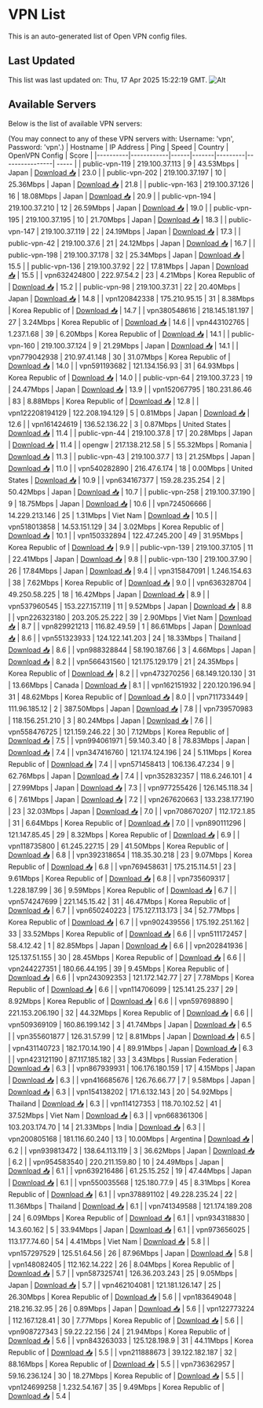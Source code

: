 # VPN List

This is an auto-generated list of Open VPN config files.

## Last Updated

This list was last updated on: Thu, 17 Apr 2025 15:22:19 GMT.
![Alt](https://repobeats.axiom.co/api/embed/186b98318ef1479477931607c1ad7d823f12451f.svg "Repobeats analytics image")

## Available Servers

Below is the list of available VPN servers:

(You may connect to any of these VPN servers with: Username: 'vpn', Password: 'vpn'.)
| Hostname | IP Address | Ping | Speed | Country | OpenVPN Config | Score |
|----------|------------|------|-------|---------|----------------| ----- |
| public-vpn-119 | 219.100.37.113 | 9 | 43.53Mbps | Japan | [Download 📥](./configs/server_0_JP.ovpn) | 23.0 |
| public-vpn-202 | 219.100.37.197 | 10 | 25.36Mbps | Japan | [Download 📥](./configs/server_1_JP.ovpn) | 21.8 |
| public-vpn-163 | 219.100.37.126 | 16 | 18.08Mbps | Japan | [Download 📥](./configs/server_2_JP.ovpn) | 20.9 |
| public-vpn-194 | 219.100.37.210 | 12 | 26.59Mbps | Japan | [Download 📥](./configs/server_3_JP.ovpn) | 19.0 |
| public-vpn-195 | 219.100.37.195 | 10 | 21.70Mbps | Japan | [Download 📥](./configs/server_4_JP.ovpn) | 18.3 |
| public-vpn-147 | 219.100.37.119 | 22 | 24.19Mbps | Japan | [Download 📥](./configs/server_5_JP.ovpn) | 17.3 |
| public-vpn-42 | 219.100.37.6 | 21 | 24.12Mbps | Japan | [Download 📥](./configs/server_6_JP.ovpn) | 16.7 |
| public-vpn-198 | 219.100.37.178 | 32 | 25.34Mbps | Japan | [Download 📥](./configs/server_7_JP.ovpn) | 15.5 |
| public-vpn-136 | 219.100.37.92 | 22 | 17.81Mbps | Japan | [Download 📥](./configs/server_8_JP.ovpn) | 15.5 |
| vpn632424800 | 222.97.54.2 | 23 | 4.21Mbps | Korea Republic of | [Download 📥](./configs/server_9_KR.ovpn) | 15.2 |
| public-vpn-98 | 219.100.37.31 | 22 | 20.40Mbps | Japan | [Download 📥](./configs/server_10_JP.ovpn) | 14.8 |
| vpn120842338 | 175.210.95.15 | 31 | 8.38Mbps | Korea Republic of | [Download 📥](./configs/server_11_KR.ovpn) | 14.7 |
| vpn380548616 | 218.145.181.197 | 27 | 3.24Mbps | Korea Republic of | [Download 📥](./configs/server_12_KR.ovpn) | 14.6 |
| vpn443102765 | 1.237.1.68 | 39 | 6.20Mbps | Korea Republic of | [Download 📥](./configs/server_13_KR.ovpn) | 14.1 |
| public-vpn-160 | 219.100.37.124 | 9 | 21.29Mbps | Japan | [Download 📥](./configs/server_14_JP.ovpn) | 14.1 |
| vpn779042938 | 210.97.41.148 | 30 | 31.07Mbps | Korea Republic of | [Download 📥](./configs/server_15_KR.ovpn) | 14.0 |
| vpn591193682 | 121.134.156.93 | 31 | 64.93Mbps | Korea Republic of | [Download 📥](./configs/server_16_KR.ovpn) | 14.0 |
| public-vpn-64 | 219.100.37.23 | 19 | 24.47Mbps | Japan | [Download 📥](./configs/server_17_JP.ovpn) | 13.9 |
| vpn152067795 | 180.231.86.46 | 83 | 8.88Mbps | Korea Republic of | [Download 📥](./configs/server_18_KR.ovpn) | 12.8 |
| vpn122208194129 | 122.208.194.129 | 5 | 0.81Mbps | Japan | [Download 📥](./configs/server_19_JP.ovpn) | 12.6 |
| vpn161424619 | 136.52.136.22 | 3 | 0.87Mbps | United States | [Download 📥](./configs/server_20_US.ovpn) | 11.4 |
| public-vpn-44 | 219.100.37.8 | 17 | 20.28Mbps | Japan | [Download 📥](./configs/server_21_JP.ovpn) | 11.4 |
| opengw | 217.138.212.58 | 5 | 55.32Mbps | Romania | [Download 📥](./configs/server_22_RO.ovpn) | 11.3 |
| public-vpn-43 | 219.100.37.7 | 13 | 21.25Mbps | Japan | [Download 📥](./configs/server_23_JP.ovpn) | 11.0 |
| vpn540282890 | 216.47.6.174 | 18 | 0.00Mbps | United States | [Download 📥](./configs/server_24_US.ovpn) | 10.9 |
| vpn634167377 | 159.28.235.254 | 2 | 50.42Mbps | Japan | [Download 📥](./configs/server_25_JP.ovpn) | 10.7 |
| public-vpn-258 | 219.100.37.190 | 9 | 18.75Mbps | Japan | [Download 📥](./configs/server_26_JP.ovpn) | 10.6 |
| vpn724506666 | 14.229.213.146 | 25 | 1.31Mbps | Viet Nam | [Download 📥](./configs/server_27_VN.ovpn) | 10.5 |
| vpn518013858 | 14.53.151.129 | 34 | 3.02Mbps | Korea Republic of | [Download 📥](./configs/server_28_KR.ovpn) | 10.1 |
| vpn150332894 | 122.47.245.200 | 49 | 31.95Mbps | Korea Republic of | [Download 📥](./configs/server_29_KR.ovpn) | 9.9 |
| public-vpn-139 | 219.100.37.105 | 11 | 22.41Mbps | Japan | [Download 📥](./configs/server_30_JP.ovpn) | 9.8 |
| public-vpn-130 | 219.100.37.90 | 26 | 17.84Mbps | Japan | [Download 📥](./configs/server_31_JP.ovpn) | 9.4 |
| vpn315847091 | 1.246.154.63 | 38 | 7.62Mbps | Korea Republic of | [Download 📥](./configs/server_32_KR.ovpn) | 9.0 |
| vpn636328704 | 49.250.58.225 | 18 | 16.42Mbps | Japan | [Download 📥](./configs/server_33_JP.ovpn) | 8.9 |
| vpn537960545 | 153.227.157.119 | 11 | 9.52Mbps | Japan | [Download 📥](./configs/server_34_JP.ovpn) | 8.8 |
| vpn226323180 | 203.205.25.222 | 39 | 2.90Mbps | Viet Nam | [Download 📥](./configs/server_35_VN.ovpn) | 8.7 |
| vpn829921213 | 116.82.49.59 | 1 | 86.61Mbps | Japan | [Download 📥](./configs/server_36_JP.ovpn) | 8.6 |
| vpn551323933 | 124.122.141.203 | 24 | 18.33Mbps | Thailand | [Download 📥](./configs/server_37_TH.ovpn) | 8.6 |
| vpn988328844 | 58.190.187.66 | 3 | 4.66Mbps | Japan | [Download 📥](./configs/server_38_JP.ovpn) | 8.2 |
| vpn566431560 | 121.175.129.179 | 21 | 24.35Mbps | Korea Republic of | [Download 📥](./configs/server_39_KR.ovpn) | 8.2 |
| vpn473270256 | 68.149.120.130 | 31 | 13.66Mbps | Canada | [Download 📥](./configs/server_40_CA.ovpn) | 8.1 |
| vpn162151932 | 220.120.196.94 | 31 | 48.62Mbps | Korea Republic of | [Download 📥](./configs/server_41_KR.ovpn) | 8.0 |
| vpn711733449 | 111.96.185.12 | 2 | 387.50Mbps | Japan | [Download 📥](./configs/server_42_JP.ovpn) | 7.8 |
| vpn739570983 | 118.156.251.210 | 3 | 80.24Mbps | Japan | [Download 📥](./configs/server_43_JP.ovpn) | 7.6 |
| vpn558476725 | 121.159.246.22 | 30 | 7.12Mbps | Korea Republic of | [Download 📥](./configs/server_44_KR.ovpn) | 7.5 |
| vpn994061971 | 59.140.3.40 | 8 | 78.83Mbps | Japan | [Download 📥](./configs/server_45_JP.ovpn) | 7.4 |
| vpn347416760 | 121.174.124.196 | 24 | 5.11Mbps | Korea Republic of | [Download 📥](./configs/server_46_KR.ovpn) | 7.4 |
| vpn571458413 | 106.136.47.234 | 9 | 62.76Mbps | Japan | [Download 📥](./configs/server_47_JP.ovpn) | 7.4 |
| vpn352832357 | 118.6.246.101 | 4 | 27.99Mbps | Japan | [Download 📥](./configs/server_48_JP.ovpn) | 7.3 |
| vpn977255426 | 126.145.118.34 | 6 | 7.61Mbps | Japan | [Download 📥](./configs/server_49_JP.ovpn) | 7.2 |
| vpn267620663 | 133.238.177.190 | 23 | 32.03Mbps | Japan | [Download 📥](./configs/server_50_JP.ovpn) | 7.0 |
| vpn708670207 | 112.172.1.85 | 31 | 6.64Mbps | Korea Republic of | [Download 📥](./configs/server_51_KR.ovpn) | 7.0 |
| vpn890111296 | 121.147.85.45 | 29 | 8.32Mbps | Korea Republic of | [Download 📥](./configs/server_52_KR.ovpn) | 6.9 |
| vpn118735800 | 61.245.227.15 | 29 | 41.50Mbps | Korea Republic of | [Download 📥](./configs/server_53_KR.ovpn) | 6.8 |
| vpn392318654 | 118.35.30.218 | 23 | 9.07Mbps | Korea Republic of | [Download 📥](./configs/server_54_KR.ovpn) | 6.8 |
| vpn769458631 | 175.215.114.51 | 23 | 9.61Mbps | Korea Republic of | [Download 📥](./configs/server_55_KR.ovpn) | 6.8 |
| vpn735609317 | 1.228.187.99 | 36 | 9.59Mbps | Korea Republic of | [Download 📥](./configs/server_56_KR.ovpn) | 6.7 |
| vpn574247699 | 221.145.15.42 | 31 | 46.47Mbps | Korea Republic of | [Download 📥](./configs/server_57_KR.ovpn) | 6.7 |
| vpn650240223 | 175.127.113.173 | 34 | 52.77Mbps | Korea Republic of | [Download 📥](./configs/server_58_KR.ovpn) | 6.7 |
| vpn902439556 | 175.192.251.162 | 33 | 33.52Mbps | Korea Republic of | [Download 📥](./configs/server_59_KR.ovpn) | 6.6 |
| vpn511172457 | 58.4.12.42 | 1 | 82.85Mbps | Japan | [Download 📥](./configs/server_60_JP.ovpn) | 6.6 |
| vpn202841936 | 125.137.51.155 | 30 | 28.45Mbps | Korea Republic of | [Download 📥](./configs/server_61_KR.ovpn) | 6.6 |
| vpn244227351 | 180.66.44.195 | 39 | 9.45Mbps | Korea Republic of | [Download 📥](./configs/server_62_KR.ovpn) | 6.6 |
| vpn243092353 | 121.172.142.77 | 27 | 7.78Mbps | Korea Republic of | [Download 📥](./configs/server_63_KR.ovpn) | 6.6 |
| vpn114706099 | 125.141.25.237 | 29 | 8.92Mbps | Korea Republic of | [Download 📥](./configs/server_64_KR.ovpn) | 6.6 |
| vpn597698890 | 221.153.206.190 | 32 | 44.32Mbps | Korea Republic of | [Download 📥](./configs/server_65_KR.ovpn) | 6.6 |
| vpn509369109 | 160.86.199.142 | 3 | 41.74Mbps | Japan | [Download 📥](./configs/server_66_JP.ovpn) | 6.5 |
| vpn355601877 | 126.31.57.99 | 12 | 8.81Mbps | Japan | [Download 📥](./configs/server_67_JP.ovpn) | 6.5 |
| vpn431140723 | 182.170.14.190 | 4 | 89.91Mbps | Japan | [Download 📥](./configs/server_68_JP.ovpn) | 6.3 |
| vpn423121190 | 87.117.185.182 | 33 | 3.43Mbps | Russian Federation | [Download 📥](./configs/server_69_RU.ovpn) | 6.3 |
| vpn867939931 | 106.176.180.159 | 17 | 4.15Mbps | Japan | [Download 📥](./configs/server_70_JP.ovpn) | 6.3 |
| vpn416685676 | 126.76.66.77 | 7 | 9.58Mbps | Japan | [Download 📥](./configs/server_71_JP.ovpn) | 6.3 |
| vpn154138202 | 171.6.132.143 | 20 | 54.92Mbps | Thailand | [Download 📥](./configs/server_72_TH.ovpn) | 6.3 |
| vpn114127353 | 118.70.102.52 | 41 | 37.52Mbps | Viet Nam | [Download 📥](./configs/server_73_VN.ovpn) | 6.3 |
| vpn668361306 | 103.203.174.70 | 14 | 21.33Mbps | India | [Download 📥](./configs/server_74_IN.ovpn) | 6.3 |
| vpn200805168 | 181.116.60.240 | 13 | 10.00Mbps | Argentina | [Download 📥](./configs/server_75_AR.ovpn) | 6.2 |
| vpn939813472 | 138.64.113.119 | 3 | 36.62Mbps | Japan | [Download 📥](./configs/server_76_JP.ovpn) | 6.2 |
| vpn954583540 | 220.211.159.80 | 10 | 24.49Mbps | Japan | [Download 📥](./configs/server_77_JP.ovpn) | 6.1 |
| vpn639216486 | 61.25.15.252 | 19 | 47.44Mbps | Japan | [Download 📥](./configs/server_78_JP.ovpn) | 6.1 |
| vpn550035568 | 125.180.77.9 | 45 | 8.31Mbps | Korea Republic of | [Download 📥](./configs/server_79_KR.ovpn) | 6.1 |
| vpn378891102 | 49.228.235.24 | 22 | 11.36Mbps | Thailand | [Download 📥](./configs/server_80_TH.ovpn) | 6.1 |
| vpn741349588 | 121.174.189.208 | 24 | 6.09Mbps | Korea Republic of | [Download 📥](./configs/server_81_KR.ovpn) | 6.1 |
| vpn934318830 | 14.3.60.162 | 5 | 33.94Mbps | Japan | [Download 📥](./configs/server_82_JP.ovpn) | 6.1 |
| vpn973656025 | 113.177.74.60 | 54 | 4.41Mbps | Viet Nam | [Download 📥](./configs/server_83_VN.ovpn) | 5.8 |
| vpn157297529 | 125.51.64.56 | 26 | 87.96Mbps | Japan | [Download 📥](./configs/server_84_JP.ovpn) | 5.8 |
| vpn148082405 | 112.162.14.222 | 26 | 8.04Mbps | Korea Republic of | [Download 📥](./configs/server_85_KR.ovpn) | 5.7 |
| vpn587325741 | 126.36.203.243 | 25 | 9.05Mbps | Japan | [Download 📥](./configs/server_86_JP.ovpn) | 5.7 |
| vpn462104081 | 121.181.126.147 | 25 | 26.30Mbps | Korea Republic of | [Download 📥](./configs/server_87_KR.ovpn) | 5.6 |
| vpn183649048 | 218.216.32.95 | 26 | 0.89Mbps | Japan | [Download 📥](./configs/server_88_JP.ovpn) | 5.6 |
| vpn122773224 | 112.167.128.41 | 30 | 7.77Mbps | Korea Republic of | [Download 📥](./configs/server_89_KR.ovpn) | 5.6 |
| vpn908727343 | 59.22.22.156 | 24 | 21.94Mbps | Korea Republic of | [Download 📥](./configs/server_90_KR.ovpn) | 5.6 |
| vpn843263033 | 125.128.198.9 | 31 | 44.11Mbps | Korea Republic of | [Download 📥](./configs/server_91_KR.ovpn) | 5.5 |
| vpn211888673 | 39.122.182.187 | 32 | 88.16Mbps | Korea Republic of | [Download 📥](./configs/server_92_KR.ovpn) | 5.5 |
| vpn736362957 | 59.16.236.124 | 30 | 18.27Mbps | Korea Republic of | [Download 📥](./configs/server_93_KR.ovpn) | 5.5 |
| vpn124699258 | 1.232.54.167 | 35 | 9.49Mbps | Korea Republic of | [Download 📥](./configs/server_94_KR.ovpn) | 5.4 |
